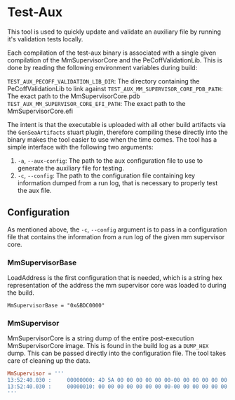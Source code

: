 # Test-Aux

This tool is used to quickly update and validate an auxiliary file by running it's validation tests locally.

Each compilation of the test-aux binary is associated with a single given compilation of the MmSupervisorCore and the
PeCoffValidationLib. This is done by reading the following environment variables during build:

`TEST_AUX_PECOFF_VALIDATION_LIB_DIR`: The directory containing the PeCoffValidationLib to link against
`TEST_AUX_MM_SUPERVISOR_CORE_PDB_PATH`: The exact path to the MmSupervisorCore.pdb
`TEST_AUX_MM_SUPERVISOR_CORE_EFI_PATH`: The exact path to the MmSupervisorCore.efi

The intent is that the executable is uploaded with all other build artifacts via the `GenSeaArtifacts` stuart plugin,
therefore compiling these directly into the binary makes the tool easier to use when the time comes. The tool has a
simple interface with the following two arguments:

1. `-a`, `--aux-config`: The path to the aux configuration file to use to generate the auxiliary file for testing.
2. `-c`, `--config`: The path to the configuration file containing key information dumped from a run log, that is
   necessary to properly test the aux file.

## Configuration

As mentioned above, the `-c`, `--config` argument is to pass in a configuration file that contains the information from
a run log of the given mm supervisor core.

### MmSupervisorBase

LoadAddress is the first configuration that is needed, which is a string hex representation of the address the mm
supervisor core was loaded to during the build.

`MmSupervisorBase = "0x&BDC0000"`

### MmSupervisor

MmSupervisorCore is a string dump of the entire post-execution MmSupervisorCore image. This is found in the build log
as a `DUMP_HEX` dump. This can be passed directly into the configuration file. The tool takes care of cleaning up the
data.

``` toml
MmSupervisor = '''
13:52:40.030 :     00000000: 4D 5A 00 00 00 00 00 00-00 00 00 00 00 00 00 00  *MZ..............*
13:52:40.030 :     00000010: 00 00 00 00 00 00 00 00-00 00 00 00 00 00 00 00  *................*
'''
```
